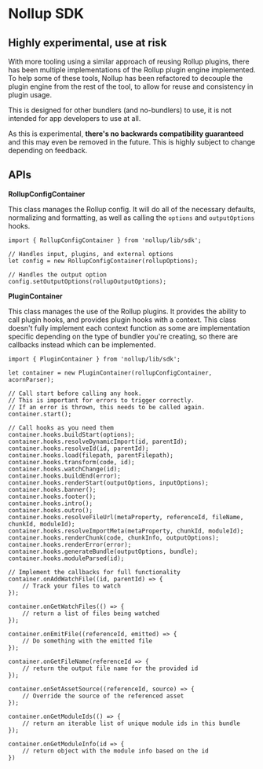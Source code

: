 # Nollup SDK

## **Highly experimental, use at risk**

With more tooling using a similar approach of reusing Rollup plugins, there has been multiple implementations of the Rollup plugin engine implemented. To help some of these tools, Nollup has been refactored to decouple the plugin engine from the rest of the tool, to allow for reuse and consistency in plugin usage.

This is designed for other bundlers (and no-bundlers) to use, it is not intended for app developers to use at all.

As this is experimental, **there's no backwards compatibility guaranteed** and this may even be removed in the future. This is highly subject to change depending on feedback.

## APIs

**RollupConfigContainer**

This class manages the Rollup config. It will do all of the necessary defaults, normalizing and formatting, as well as calling the ```options``` and ```outputOptions``` hooks. 

```
import { RollupConfigContainer } from 'nollup/lib/sdk';

// Handles input, plugins, and external options
let config = new RollupConfigContainer(rollupOptions);

// Handles the output option
config.setOutputOptions(rollupOutputOptions);
```

**PluginContainer**

This class manages the use of the Rollup plugins. It provides the ability to call plugin hooks, and provides plugin hooks with a context. This class doesn't fully implement each context function as some are implementation specific depending on the type of bundler you're creating, so there are callbacks instead which can be implemented.

```
import { PluginContainer } from 'nollup/lib/sdk';

let container = new PluginContainer(rollupConfigContainer, acornParser);

// Call start before calling any hook.
// This is important for errors to trigger correctly.
// If an error is thrown, this needs to be called again.
container.start();

// Call hooks as you need them
container.hooks.buildStart(options);
container.hooks.resolveDynamicImport(id, parentId);
container.hooks.resolveId(id, parentId);
container.hooks.load(filepath, parentFilepath);
container.hooks.transform(code, id);
container.hooks.watchChange(id);
container.hooks.buildEnd(error);
container.hooks.renderStart(outputOptions, inputOptions);
container.hooks.banner();
container.hooks.footer();
container.hooks.intro();
container.hooks.outro();
container.hooks.resolveFileUrl(metaProperty, referenceId, fileName, chunkId, moduleId);
container.hooks.resolveImportMeta(metaProperty, chunkId, moduleId);
container.hooks.renderChunk(code, chunkInfo, outputOptions);
container.hooks.renderError(error);
container.hooks.generateBundle(outputOptions, bundle);
container.hooks.moduleParsed(id);

// Implement the callbacks for full functionality
container.onAddWatchFile((id, parentId) => {
    // Track your files to watch
});

container.onGetWatchFiles(() => {
    // return a list of files being watched
});

container.onEmitFile((referenceId, emitted) => {
    // Do something with the emitted file
});

container.onGetFileName(referenceId => {
    // return the output file name for the provided id
});

container.onSetAssetSource((referenceId, source) => {
    // Override the source of the referenced asset
});

container.onGetModuleIds(() => {
    // return an iterable list of unique module ids in this bundle
});

container.onGetModuleInfo(id => {
    // return object with the module info based on the id
})
```